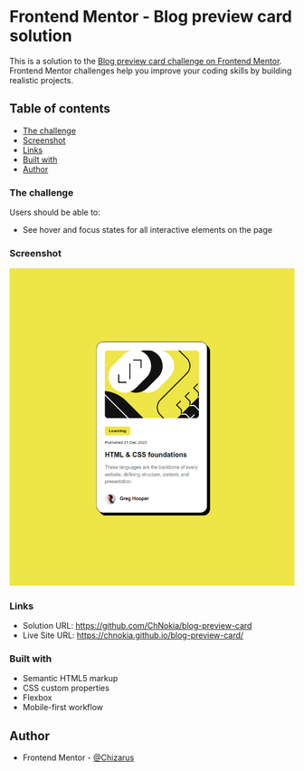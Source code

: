 # Frontend Mentor - Blog preview card solution

This is a solution to the [Blog preview card challenge on Frontend Mentor](https://www.frontendmentor.io/challenges/blog-preview-card-ckPaj01IcS). Frontend Mentor challenges help you improve your coding skills by building realistic projects.

## Table of contents

- [The challenge](#the-challenge)
- [Screenshot](#screenshot)
- [Links](#links)
- [Built with](#built-with)
- [Author](#author)

### The challenge

Users should be able to:

- See hover and focus states for all interactive elements on the page

### Screenshot

![](./screenshot_final.png)

### Links

- Solution URL: https://github.com/ChNokia/blog-preview-card
- Live Site URL: https://chnokia.github.io/blog-preview-card/

### Built with

- Semantic HTML5 markup
- CSS custom properties
- Flexbox
- Mobile-first workflow

## Author

- Frontend Mentor - [@Chizarus](https://www.frontendmentor.io/profile/ChNokia)
